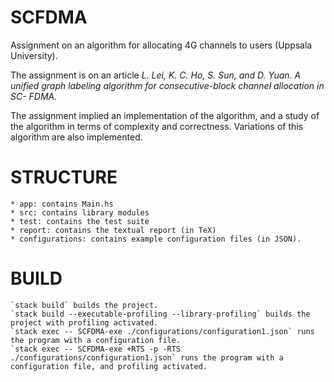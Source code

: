 # SCFDMA
Assignment on an algorithm for allocating 4G channels to users (Uppsala University).

The assignment is on an article *L. Lei, K. C. Ho, S.  Sun, and D. Yuan. A
unified graph labeling algorithm for consecutive-block channel allocation in SC-
FDMA.*

The assignment implied an implementation of the algorithm, and a study of the
algorithm in terms of complexity and correctness. Variations of this algorithm
are also implemented.

# STRUCTURE
    * app: contains Main.hs
    * src: contains library modules
    * test: contains the test suite
    * report: contains the textual report (in TeX)
    * configurations: contains example configuration files (in JSON). 

# BUILD
    `stack build` builds the project.
    `stack build --executable-profiling --library-profiling` builds the project with profiling activated.
    `stack exec -- SCFDMA-exe ./configurations/configuration1.json` runs the program with a configuration file.
    `stack exec -- SCFDMA-exe +RTS -p -RTS ./configurations/configuration1.json` runs the program with a configuration file, and profiling activated.


